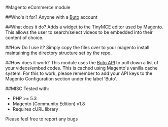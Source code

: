 #Magento eCommerce module

##Who's it for?
Anyone with a [Buto](http://buto.tv "Online Video Platform") account

##What does it do?
Adds a widget to the TinyMCE editor used by Magento. This allows the user to search/select videos to be embedded into their content of choice.

##How Do I use it?
Simply copy the files over to your magento install maintaining the directory structure set by the repo.

##How does it work?
This module uses the [Buto API](http://docs.buto.tv "Online Video Platform") to pull down a list of your videos/embed codes. This is cached using Magento's vanilla cache system. For this to work, please remember to add your API keys to the Magento Configuration section under the label 'Buto'.

##MISC
Tested with:
*   PHP >= 5.3
*   Magento (Community Edition) v1.8
*   Requires cURL library

Please feel free to report any bugs